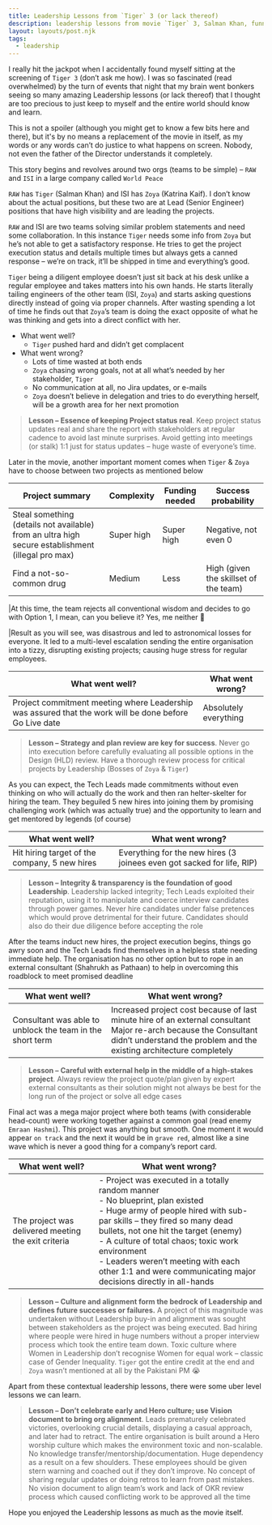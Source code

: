 ```yaml
---
title: Leadership Lessons from `Tiger` 3 (or lack thereof)
description: leadership lessons from movie `Tiger` 3, Salman Khan, funny, satire
layout: layouts/post.njk
tags:
  - leadership
---
```


I really hit the jackpot when I accidentally found myself sitting at the screening of `Tiger 3` (don’t ask me how). I was so fascinated (read overwhelmed) by the turn of events that night that my brain went bonkers seeing so many amazing Leadership lessons (or lack thereof) that I thought are too precious to just keep to myself and the entire world should know and learn.

This is not a spoiler (although you might get to know a few bits here and there), but it's by no means a replacement of the movie in itself, as my words or any words can’t do justice to what happens on screen. Nobody, not even the father of the Director understands it completely.

This story begins and revolves around two orgs (teams to be simple) – `RAW` and `ISI` in a large company called `World Peace`

`RAW` has `Tiger` (Salman Khan) and ISI has `Zoya` (Katrina Kaif). I don’t know about the actual positions, but these two are at Lead (Senior Engineer) positions that have high visibility and are leading the projects. 

`RAW` and ISI are two teams solving similar problem statements and need some collaboration. In this instance `Tiger` needs some info from `Zoya` but he’s not able to get a satisfactory response. He tries to get the project execution status and details multiple times but always gets a canned response – we’re on track, it’ll be shipped in time and everything’s good.

`Tiger` being a diligent employee doesn’t just sit back at his desk unlike a regular employee and takes matters into his own hands. He starts literally tailing engineers of the other team (ISI, `Zoya`) and starts asking questions directly instead of going via proper channels. After wasting spending a lot of time he finds out that `Zoya`’s team is doing the exact opposite of what he was thinking and gets into a direct conflict with her.

<div class="message-box">
  
- What went well?
  - `Tiger` pushed hard and didn’t get complacent
- What went wrong?
  - Lots of time wasted at both ends
  - `Zoya` chasing wrong goals, not at all what’s needed by her stakeholder, `Tiger`
  - No communication at all, no Jira updates, or e-mails
  - `Zoya` doesn’t believe in delegation and tries to do everything herself, will be a growth area for her next promotion

</div>
 
> **Lesson – Essence of keeping Project status real**. Keep project status updates real and share the report with stakeholders at regular cadence to avoid last minute surprises. Avoid getting into meetings (or stalk) 1:1 just for status updates – huge waste of everyone’s time.

Later in the movie, another important moment comes when `Tiger` & `Zoya` have to choose between two projects as mentioned below


|Project summary | Complexity | Funding needed | Success probability
|----------------|------------|----------------|-------------------|
|Steal something (details not available) from an ultra high secure establishment (illegal pro max) | Super high | Super high | Negative, not even 0
|Find a not-so-common drug | Medium | Less | High (given the skillset of the team)

|At this time, the team rejects all conventional wisdom and decides to go with Option 1, I mean, can you believe it? Yes, me neither 🤦

|Result as you will see, was disastrous and led to astronomical losses for everyone. It led to a multi-level escalation sending the entire organisation into a tizzy, disrupting existing projects; causing huge stress for regular employees.

|What went well? | What went wrong? |
|----------------|------------------|
|Project commitment meeting where Leadership was assured that the work will be done before Go Live date | Absolutely everything |


> **Lesson – Strategy and plan review are key for success**. Never go into execution before carefully evaluating all possible options in the Design (HLD) review. Have a thorough review process for critical projects by Leadership (Bosses of `Zoya` & `Tiger`)

As you can expect, the Tech Leads made commitments without even thinking on who will actually do the work and then ran helter-skelter for hiring the team. They beguiled 5 new hires into joining them by promising challenging work (which was actually true) and the opportunity to learn and get mentored by legends (of course)

| What went well? | What went wrong? |
|-----------------|------------------|
|Hit hiring target of the company, 5 new hires | Everything for the new hires (3 joinees even got sacked for life, RIP)


> **Lesson – Integrity & transparency is the foundation of good Leadership**. Leadership lacked integrity; Tech Leads exploited their reputation, using it to manipulate and coerce interview candidates through power games. Never hire candidates under false pretences which would prove detrimental for their future. Candidates should also do their due diligence before accepting the role

After the teams induct new hires, the project execution begins, things go awry soon and the Tech Leads find themselves in a helpless state needing immediate help. The organisation has no other option but to rope in an external consultant (Shahrukh as Pathaan) to help in overcoming this roadblock to meet promised deadline


|What went well? | What went wrong?|
|----------------|-----------------|
|Consultant was able to unblock the team in the short term | Increased project cost because of last minute hire of an external consultant <br> Major re-arch because the Consultant didn’t understand the problem and the existing architecture completely

> **Lesson – Careful with external help in the middle of a high-stakes project**. Always review the project quote/plan given by expert external consultants as their solution might not always be best for the long run of the project or solve all edge cases

Final act was a mega major project where both teams (with considerable head-count) were working together against a common goal (read enemy `Emraan Hashmi`). This project was anything but smooth. One moment it would appear `on track` and the next it would be in `grave red`, almost like a sine wave which is never a good thing for a company’s report card.

|What went well? | What went wrong? |
|------------|---------------------|
The project was delivered meeting the exit criteria | - Project was executed in a totally random manner <br> - No blueprint, plan existed <br> - Huge army of people hired with sub-par skills – they fired so many dead bullets, not one hit the target (enemy) <br> - A culture of total chaos; toxic work environment <br> - Leaders weren’t meeting with each other 1:1 and were communicating major decisions directly in all-hands

> **Lesson – Culture and alignment form the bedrock of Leadership and defines future successes or failures.** A project of this magnitude was undertaken without Leadership buy-in and alignment was sought between stakeholders as the project was being executed. Bad hiring where people were hired in huge numbers without a proper interview process which took the entire team down. Toxic culture where Women in Leadership don’t recognise Women for equal work – classic case of Gender Inequality. `Tiger` got the entire credit at the end and `Zoya` wasn’t mentioned at all by the Pakistani PM 😭

Apart from these contextual leadership lessons, there were some uber level lessons we can learn.

> **Lesson – Don’t celebrate early and Hero culture; use Vision document to bring org alignment**. Leads prematurely celebrated victories, overlooking crucial details, displaying a casual approach, and later had to retract. The entire organisation is built around a Hero worship culture which makes the environment toxic and non-scalable. No knowledge transfer/mentorship/documentation. Huge dependency as a result on a few shoulders. These employees should be given stern warning and coached out if they don’t improve. No concept of sharing regular updates or doing retros to learn from past mistakes. No vision document to align team’s work and lack of OKR review process which caused conflicting work to be approved all the time

Hope you enjoyed the Leadership lessons as much as the movie itself.
